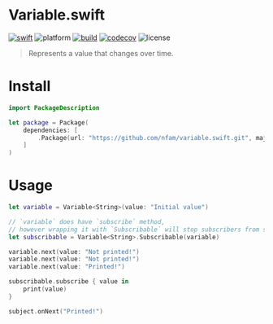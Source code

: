 
# Variable.swift

[![swift][swift-badge]][swift-url]
![platform][platform-badge]
[![build][travis-badge]][travis-url]
[![codecov][codecov-badge]][codecov-url]
![license][license-badge]

> Represents a value that changes over time.

# Install
```swift
import PackageDescription

let package = Package(
    dependencies: [
        .Package(url: "https://github.com/nfam/variable.swift.git", majorVersion: 0, minor: 1)
    ]
)
```

# Usage
```swift
let variable = Variable<String>(value: "Initial value")

// `variable` does have `subscribe` method,
// however wrapping it with `Subscribable` will stop subscribers from setting the variable value.
let subscribable = Variable<String>.Subscribable(variable)

variable.next(value: "Not printed!")
variable.next(value: "Not printed!")
variable.next(value: "Printed!")

subscribable.subscribe { value in
    print(value)
}

subject.onNext("Printed!")
```

[swift-url]: https://swift.org
[swift-badge]: https://img.shields.io/badge/Swift-3.1%20%7C%204.0-orange.svg?style=flat
[platform-badge]: https://img.shields.io/badge/Platforms-Linux%20%7C%20macOS%20%20%7C%20iOS%20%7C%20tvOS%20%7C%20watchOS-lightgray.svg?style=flat

[travis-badge]: https://travis-ci.org/nfam/variable.swift.svg
[travis-url]: https://travis-ci.org/nfam/variable.swift

[codecov-badge]: https://codecov.io/gh/nfam/variable.swift/branch/master/graphs/badge.svg
[codecov-url]: https://codecov.io/gh/nfam/variable.swift/branch/master

[license-badge]: https://img.shields.io/github/license/nfam/variable.swift.svg